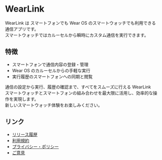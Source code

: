 # WearLink

WearLink は スマートフォンでも Wear OS のスマートウォッチでも利用できる通信アプリです。  
スマートウォッチではカルーセルから瞬時にカスタム通信を実行できます。

## 特徴

- スマートフォンで通信内容の登録・管理
- Wear OS のカルーセルからの手軽な実行
- 実行履歴のスマートフォンへの同期と閲覧

通信の設定から実行、履歴の確認まで、すべてをスムーズに行える WearLink  
スマートウォッチとスマートフォンの組み合わせを最大限に活用し、効率的な操作を実現します。  
新しいスマートウォッチ体験をお楽しみください。

## リンク

- [リリース履歴](changelog.html)
- [利用規約](terms_of_use.html)
- [プライバシー・ポリシー](privacy_policy.html)
- [ご意見](https://forms.gle/LV4HMAfwb9JxwfRG8)